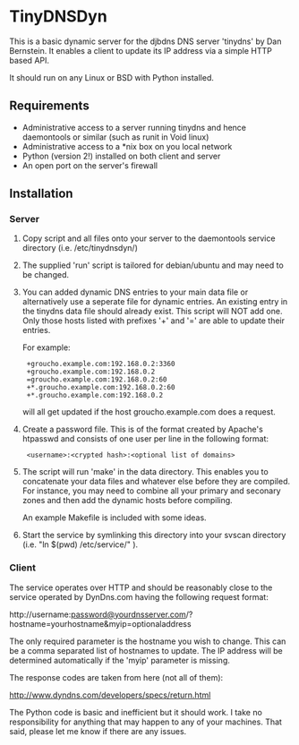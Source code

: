 # TinyDNSDyn

This is a basic dynamic server for the djbdns DNS server 'tinydns' by Dan
Bernstein. It enables a client to update its IP address via a simple HTTP based
API.

It should run on any Linux or BSD with Python installed.

## Requirements

* Administrative access to a server running tinydns and hence
  daemontools or similar (such as runit in Void linux)
* Administrative access to a *nix box on you local network
* Python (version 2!) installed on both client and server
* An open port on the server's firewall

## Installation

### Server

1. Copy script and all files onto your server to the daemontools service
   directory (i.e. /etc/tinydnsdyn/)

2. The supplied 'run' script is tailored for debian/ubuntu and may
   need to be changed.

3. You can added dynamic DNS entries to your main data file or alternatively use
   a seperate file for dynamic entries. An existing entry in the tinydns data
   file should already exist. This script will NOT add one. Only those hosts
   listed with prefixes '+' and '=' are able to update their entries.

   For example:

        +groucho.example.com:192.168.0.2:3360
        +groucho.example.com:192.168.0.2
        =groucho.example.com:192.168.0.2:60
        +*.groucho.example.com:192.168.0.2:60
        +*.groucho.example.com:192.168.0.2

   will all get updated if the host groucho.example.com does a request.

4. Create a password file. This is of the format created by Apache's htpasswd
   and consists of one user per line in the following format:

        <username>:<crypted hash>:<optional list of domains>

5. The script will run 'make' in the data directory. This enables you to
   concatenate your data files and whatever else before they are compiled. For
   instance, you may need to combine all your primary and seconary zones and
   then add the dynamic hosts before compiling.

   An example Makefile is included with some ideas.

6. Start the service by symlinking this directory into your svscan directory
   (i.e. "ln $(pwd) /etc/service/" ).

### Client

The service operates over HTTP and should be reasonably close to the service
operated by DynDns.com having the following request format:

http://username:password@yourdnsserver.com/?hostname=yourhostname&myip=optionaladdress

The only required parameter is the hostname you wish to change. This can be a
comma separated list of hostnames to update. The IP address will be determined
automatically if the 'myip' parameter is missing.

The response codes are taken from here (not all of them):

http://www.dyndns.com/developers/specs/return.html

The Python code is basic and inefficient but it should work. I take no
responsibility for anything that may happen to any of your machines.  That
said, please let me know if there are any issues.
